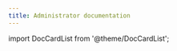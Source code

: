 ```yaml
---
title: Administrator documentation
---
```


import DocCardList from '@theme/DocCardList';

<DocCardList />

